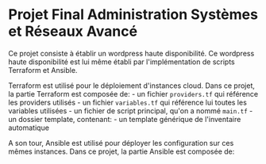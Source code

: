# Projet Final Administration Systèmes et Réseaux Avancé

Ce projet consiste à établir un wordpress haute disponibilité. Ce wordpress haute disponibilité est lui même établi par l'implémentation de scripts Terraform et Ansible.

Terraform est utilisé pour le déploiement d'instances cloud. Dans ce projet, la partie Terraform est composée de:
	- un fichier `providers.tf` qui référence les providers utilisés
	- un fichier `variables.tf` qui référence lui toutes les variables utilisées
	- un fichier de script principal, qu'on a nommé `main.tf`
	- un dossier template, contenant:
		- un template générique de l'inventaire automatique

A son tour, Ansible est utilisé pour déployer les configuration sur ces mêmes instances. Dans ce projet, la partie Ansible est composée de:
